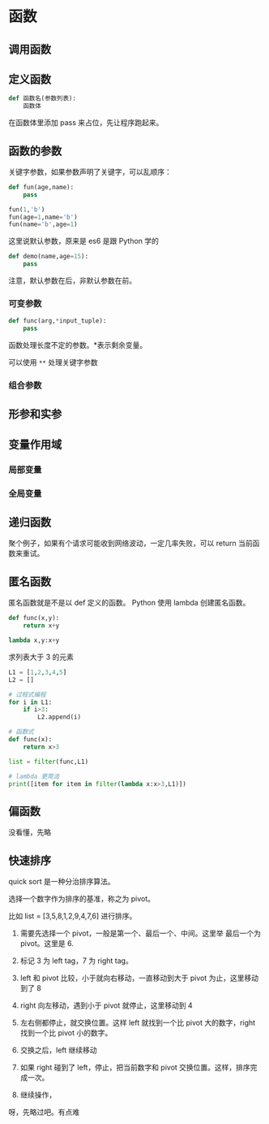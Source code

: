 # 函数

## 调用函数

## 定义函数

```python
def 函数名(参数列表):
    函数体
```

在函数体里添加 pass 来占位，先让程序跑起来。

## 函数的参数

关键字参数，如果参数声明了关键字，可以乱顺序：

```python
def fun(age,name):
    pass

fun(1,'b')
fun(age=1,name='b')
fun(name='b',age=1)
```

这里说默认参数，原来是 es6 是跟 Python 学的

```python
def demo(name,age=15):
    pass
```

注意，默认参数在后，非默认参数在前。

### 可变参数

```python
def func(arg,*input_tuple):
    pass
```

函数处理长度不定的参数。\*表示剩余变量。

可以使用 `**` 处理关键字参数

### 组合参数

## 形参和实参

## 变量作用域

### 局部变量

### 全局变量

## 递归函数

聚个例子，如果有个请求可能收到网络波动，一定几率失败，可以 return 当前函数来重试。

## 匿名函数

匿名函数就是不是以 def 定义的函数。
Python 使用 lambda 创建匿名函数。

```python
def func(x,y):
    return x+y

lambda x,y:x+y
```

求列表大于 3 的元素

```python
L1 = [1,2,3,4,5]
L2 = []

# 过程式编程
for i in L1:
    if i>3:
        L2.append(i)

# 函数式
def func(x):
    return x>3

list = filter(func,L1)

# lambda 更简洁
print([item for item in filter(lambda x:x>3,L1)])
```

## 偏函数

没看懂，先略

## 快速排序

quick sort 是一种分治排序算法。

选择一个数字作为排序的基准，称之为 pivot。

比如 list = [3,5,8,1,2,9,4,7,6] 进行排序。

1. 需要先选择一个 pivot，一般是第一个、最后一个、中间。这里举 最后一个为 pivot。这里是 6.

2. 标记 3 为 left tag，7 为 right tag。
3. left 和 pivot 比较，小于就向右移动，一直移动到大于 pivot 为止，这里移动到了 8
4. right 向左移动，遇到小于 pivot 就停止，这里移动到 4
5. 左右侧都停止，就交换位置。这样 left 就找到一个比 pivot 大的数字，right 找到一个比 pivot 小的数字。
6. 交换之后，left 继续移动
7. 如果 right 碰到了 left，停止，把当前数字和 pivot 交换位置。这样，排序完成一次。
8. 继续操作，

呀，先略过吧。有点难
